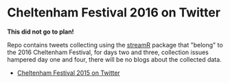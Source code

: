 Cheltenham Festival 2016 on Twitter
===================================

**This did not go to plan!**

Repo contains tweets collecting using the [streamR](https://github.com/pablobarbera/streamR/) package that "belong" to the 2016 Cheltenham Festival, for days two and three, collection issues hampered day one and four, there will be no blogs about the collected data.

* [Cheltenham Festival 2015 on Twitter](http://durtal.github.io/cheltenham-festival-2015-twitter/)
